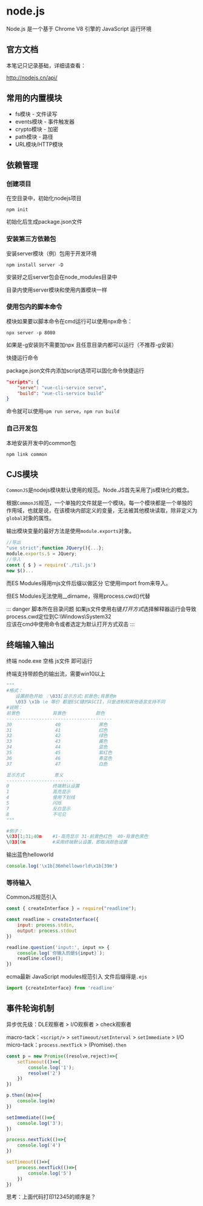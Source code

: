 # node.js

Node.js 是一个基于 Chrome V8 引擎的 JavaScript 运行环境



## 官方文档

本笔记只记录基础，详细请查看：

<http://nodejs.cn/api/>



## 常用的内置模块

- fs模块 - 文件读写
- events模块 - 事件触发器
- crypto模块 - 加密
- path模块 - 路径
- URL模块/HTTP模块



## 依赖管理

### 创建项目

在空目录中，初始化nodejs项目

```shell
npm init
```

初始化后生成package.json文件

### 安装第三方依赖包

安装server模块（例）包用于开发环境

```shell
npm install server -D
```

安装好之后server包会在node_modules目录中

目录内使用server模块和使用内置模块一样

### 使用包内的脚本命令

模块如果要以脚本命令在cmd运行可以使用npx命令：

```shell
npx server -p 8080
```

如果是-g安装则不需要加npx 且任意目录内都可以运行（不推荐-g安装）

快捷运行命令

package.json文件内添加script选项可以固化命令快捷运行

```json
"scripts": {
    "serve": "vue-cli-service serve",
    "build": "vue-cli-service build"
}
```

命令就可以使用`npm run serve`，`npm run build`



### 自己开发包

本地安装开发中的common包

```shell
npm link common
```



## CJS模块

`CommonJS`是nodejs模块默认使用的规范。Node.JS首先采用了js模块化的概念。

根据`CommonJS`规范，一个单独的文件就是一个模块。每一个模块都是一个单独的作用域，也就是说，在该模块内部定义的变量，无法被其他模块读取，除非定义为`global`对象的属性。

输出模块变量的最好方法是使用`module.exports`对象。

```js
//导出
"use strict";function JQuery(){...};
module.exports.$ = JQuery;
//导入
const { $ } = require('./til.js')
new $()...
```

而ES Modules得用mjs文件后缀以做区分 它使用import from来导入。

但ES Modules无法使用__dirname，得用process.cwd()代替

::: danger   脚本所在目录问题
如果js文件使用右键*打开方式*选择解释器运行会导致process.cwd定位到C:\Windows\System32    
应该在cmd中使用命令或者选定为默认打开方式双击
:::



## 终端输入输出

终端 node.exe 空格 js文件 即可运行

终端支持带颜色的输出流，需要win10以上

```python
"""
#格式：
　　设置颜色开始 ：\033[显示方式;前景色;背景色m
　　\033 \x1b \e 等价 都是ESC键的ASCII，只是进制和其他语言支持不同
#说明：
前景色            背景色           颜色
---------------------------------------
30                40              黑色
31                41              红色
32                42              绿色
33                43              黃色
34                44              蓝色
35                45              紫红色
36                46              青蓝色
37                47              白色

显示方式           意义
-------------------------
0                终端默认设置
1                高亮显示
4                使用下划线
5                闪烁
7                反白显示
8                不可见
"""

#例子：
\033[1;31;40m    #1-高亮显示 31-前景色红色  40-背景色黑色
\033[0m          #采用终端默认设置，即取消颜色设置
```

输出蓝色helloworld

```js
console.log('\x1b[36mhelloworld\x1b[39m')
```

### 等待输入

CommonJS规范引入

```js
const { createInterface } = require("readline");

const readline = createInterface({
    input: process.stdin,
    output: process.stdout
})

readline.question('input:', input => {
    console.log(`你输入的是${input}`);
    readline.close();
})
```

ecma最新 JavaScript modules规范引入 文件后缀得是`.ejs`

```js
import {createInterface} from 'readline'
```



## 事件轮询机制

异步优先级：DLE观察者 > I/O观察者 > check观察者

macro-tack：`<script/>`  > `setTimeout/setInterval` > `setImmediate` > I/O    
micro-tack：`process.nextTick` > (Promise)`.then`

```js
const p = new Promise((resolve,reject)=>{
    setTimeout(()=>{
        console.log('1');
        resolve('2')
    })
})

p.then((m)=>{
    console.log(m)
})

setImmediate(()=>{
    console.log('3');
})

process.nextTick(()=>{
    console.log('4')
})

setTimeout(()=>{
    process.nextTick(()=>{
        console.log('5')
    })
})
```

思考：上面代码打印12345的顺序是？



